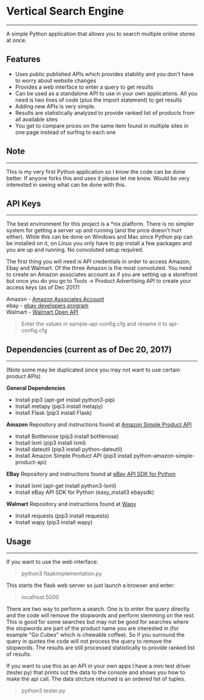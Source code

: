 Vertical Search Engine
======================


----------


A simple Python application that allows you to search multiple online stores at once.

Features
------------
* Uses public published APIs which provides stability and you don't have to worry about website changes
* Provides a web interface to enter a query to get results
* Can be used as a standalone API to use in your own applications.  All you need is two lines of code (plus the import statement) to get results
* Adding new APIs is very simple. 
* Results are statistically analyzed to provide ranked list of products from all available sites
* You get to compare prices on the same item found in multiple sites in one page instead of surfing to each one

Note
------


----------

This is my very first Python application so I know the code can be done better.  If anyone forks this and uses it please let me know.  Would be very interested in seeing what can be done with this.

API Keys
------------
----------
The best environment for this project is a *nix platform.  There is no simpler system for getting a server up and running (and the price doesn't hurt either).  While this can be done on Windows and Mac since Python pip can be installed on it, on Linux you only have to pip install a few packages and you are up and running.  No convoluted setup required.

The first thing you will need is API credentials in order to access Amazon, Ebay and Walmart.  Of the three Amazon is the most convoluted.  You need to create an Amazon associates account as if you are setting up a storefront but once you do you go to Tools -> Product Advertising API to create your access keys (as of Dec 2017)

Amazon  - [Amazon Associates Account](https://affiliate-program.amazon.com/assoc_credentials/home)  
ebay       - [ebay developers program](https://go.developer.ebay.com/)  
Walmart - [Walmart Open API](https://developer.walmartlabs.com/)  

>Enter the values in sample-api-config.cfg and rename it to api-config.cfg

Dependencies (current as of Dec 20, 2017)
-----------------------------------------

----------
(Note some may be duplicated since you may not want to use certain product APIs)

**General Dependencies**
*  Install pip3 (apt-get install python3-pip)
*  Install metapy (pip3 install metapy)
*  Install Flask (pip3 install Flask)

**Amazon** 
Repository and instructions found at [Amazon Simple Product API](https://github.com/yoavaviram/python-amazon-simple-product-api)  

*  Install Bottlenose (pip3 install bottlenose)
*  Install lxml (pip3 install lxml)
*  Install dateutil (pip3 install python-dateutil)
*  Install Amazon Simple Product API (pip3 install python-amazon-simple-product-api)

**EBay**
Repository and instructions found at [eBay API SDK for Python](https://github.com/timotheus/ebaysdk-python)  

* Install lxml (apt-get install python3-lxml)
* Install eBay API SDK for Python (easy_install3 ebaysdk)

**Walmart**
Repository and instructions found at [Wapy](https://github.com/caroso1222/wapy)  

* Install requests (pip3 install requests)
* Install wapy (pip3 install wapy)

Usage
--------
----------
If you want to use the web interface:
>python3 flaskimplementation.py  

This starts the flask web server so just launch a browser and enter:
>localhost:5000

There are two way to perform a search.  One is to enter the query directly and the code will remove the stopwords and perform stemming on the rest.  This is good for some searches but may not be good for searches where the stopwords are part of the product name you are interested in (for example "Go Cubes" which is chewable coffee).  So if you surround the query in quotes the code will not process the query to remove the stopwords.  The results are still processed statistically to provide ranked list of results.

If you want to use this as an API in your own apps I have a mini test driver (tester.py) that prints out the data to the console and shows you how to make the api call.  The data strcture returned is an ordered list of tuples.
>python3 tester.py

